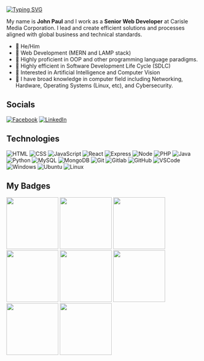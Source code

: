 [![Typing SVG](https://readme-typing-svg.herokuapp.com?font=comfortaa&color=FFFFFF&size=25&width=600&lines=Senior+Web+Developer+@+Carisle+Media;Computer+Science+Student;Nice+to+meet+you!❤️)](https://git.io/typing-svg)

My name is **John Paul** and I work as a **Senior Web Developer** at Carisle Media Corporation. I lead and create efficient solutions and processes aligned with global 
business and technical standards. 

* 🌠 He/Him
* 🌠 Web Development (MERN and LAMP stack)
* 🌠 Highly proficient in OOP and other programming language paradigms.
* 🌠 Highly efficient in Software Development Life Cycle (SDLC) 
* 🌠 Interested in Artificial Intelligence and Computer Vision
* 🌠 I have broad knowledge in computer field including Networking, Hardware, Operating Systems (Linux, etc), and Cybersecurity. 


## Socials 
[![Facebook](https://user-images.githubusercontent.com/72861332/231348477-80f1504d-0630-4172-9e46-8f06adda1c28.png)](https://facebook.com/fearlesspsyche)
[![LinkedIn](https://user-images.githubusercontent.com/72861332/231348291-6f30545f-3e23-4ec0-8d63-187f0a74fc48.png)](https://www.linkedin.com/in/john-paul-birol-502b47271)

## Technologies

![HTML](https://img.icons8.com/color/48/000000/html-5--v1.png)
![CSS](https://img.icons8.com/color/48/000000/css3.png)
![JavaScript](https://img.icons8.com/color/48/000000/javascript--v1.png)
![React](https://user-images.githubusercontent.com/72861332/231347664-8584c978-ff17-4721-af0b-031ff40edfb5.png)
![Express](https://user-images.githubusercontent.com/72861332/231347891-14d835d8-4ffe-4c62-9861-97bdf1a93649.png)
![Node](https://user-images.githubusercontent.com/72861332/231347973-211841ae-ad92-4aee-8c1e-5b6a0bc6a334.png)
![PHP](https://img.icons8.com/color/48/000000/php.png)
![Java](https://img.icons8.com/color/48/000000/java-coffee-cup-logo--v1.png)
![Python](https://user-images.githubusercontent.com/72861332/231348110-6a335e2d-a028-4185-b624-f15bbb255f98.png)
![MySQL](https://img.icons8.com/color/48/000000/mysql-logo.png)
![MongoDB](https://user-images.githubusercontent.com/72861332/231348034-42293ee4-d78f-49e8-a852-327b77738a81.png)
![Git](https://img.icons8.com/color/48/git.png)
![Gitlab](https://img.icons8.com/color/48/gitlab.png)
![GitHub](https://img.icons8.com/stickers/48/000000/github.png)
![VSCode](https://img.icons8.com/color/48/visual-studio-code-2019.png)
![Windows](https://img.icons8.com/color/48/windows-10.png)
![Ubuntu](https://img.icons8.com/color/48/ubuntu--v1.png)
![Linux](https://img.icons8.com/color/48/linux.png)

## My Badges
<p align="left">
  
<img src="https://user-images.githubusercontent.com/72861332/145699520-fcdc2e10-129e-442a-965a-d92437f87ed4.png" width="135" height="135" />
<img src="https://user-images.githubusercontent.com/72861332/143734761-b7c76b3d-ac52-44ad-a8ef-9b8a52176687.png" width="135" height="135" />
<img src="https://user-images.githubusercontent.com/72861332/150822853-6a605458-8513-4a33-9e73-cdd104442780.png" width="135" height="135" />
<img src="https://user-images.githubusercontent.com/72861332/143734983-19212e83-eea0-4876-a98e-94d79631dd8b.png" width="135" height="135" />
<img src="https://user-images.githubusercontent.com/72861332/181067708-f72e4c58-bf3e-4586-af6a-f66ef67c0d45.png" width="135" height="135" />
<img src="https://user-images.githubusercontent.com/72861332/190858997-e186a403-503c-41bd-83a2-739caa7f19fb.png" width="135" height="135" />
<img src="https://user-images.githubusercontent.com/72861332/219255941-55ec5805-8283-4cb2-ad9b-d5a91312c1e7.png" width="135" height="135" />
<img src="https://user-images.githubusercontent.com/72861332/219950534-c1cf4f6c-edb7-4a10-88eb-a32829710030.png" width="135" height="135" />



</p>



